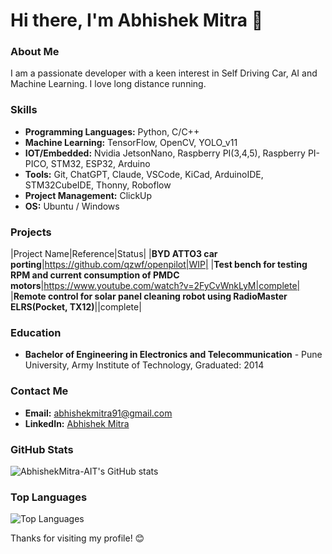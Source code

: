 # Hi there, I'm Abhishek Mitra 👋

### About Me
I am a passionate developer with a keen interest in Self Driving Car, AI and Machine Learning. I love long distance running.

### Skills
- **Programming Languages:** Python, C/C++
- **Machine Learning:** TensorFlow, OpenCV, YOLO_v11
- **IOT/Embedded:** Nvidia JetsonNano, Raspberry PI(3,4,5), Raspberry PI-PICO, STM32, ESP32, Arduino 
- **Tools:** Git, ChatGPT, Claude, VSCode, KiCad, ArduinoIDE, STM32CubeIDE, Thonny, Roboflow
- **Project Management:** ClickUp
- **OS:** Ubuntu / Windows
<!-- - **Database Management:** MySQL, MongoDB -->

### Projects
|Project Name|Reference|Status|
|**BYD ATTO3 car porting**|https://github.com/qzwf/openpilot|WIP|
|**Test bench for testing RPM and current consumption of PMDC motors**|https://www.youtube.com/watch?v=2FyCvWnkLyM|complete|
|**Remote control for solar panel cleaning robot using RadioMaster ELRS(Pocket, TX12)**||complete|



### Education
- **Bachelor of Engineering in Electronics and Telecommunication** - Pune University, Army Institute of Technology, Graduated: 2014

### Contact Me
- **Email:** abhishekmitra91@gmail.com
- **LinkedIn:** [Abhishek Mitra](https://www.linkedin.com/in/abhishek-mitra-61098260/)

### GitHub Stats
![AbhishekMitra-AIT's GitHub stats](https://github-readme-stats.vercel.app/api?username=AbhishekMitra-AIT&show_icons=true&theme=radical)

### Top Languages
![Top Languages](https://github-readme-stats.vercel.app/api/top-langs/?username=AbhishekMitra-AIT&layout=compact&theme=radical)

Thanks for visiting my profile! 😊